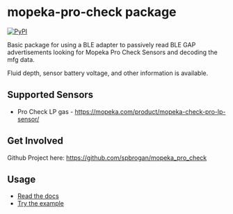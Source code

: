 # mopeka-pro-check package

[![PyPI](https://img.shields.io/pypi/v/mopeka_pro_check.svg)](https://pypi.org/project/mopeka-pro-check/)

Basic package for using a BLE adapter to passively read
BLE GAP advertisements looking for Mopeka Pro Check Sensors and
decoding the mfg data.

Fluid depth, sensor battery voltage, and other information is available.

## Supported Sensors

* Pro Check LP gas - <https://mopeka.com/product/mopeka-check-pro-lp-sensor/>

## Get Involved

Github Project here: <https://github.com/spbrogan/mopeka_pro_check>

## Usage

* [Read the docs](https://github.com/spbrogan/mopeka_pro_check/tree/main/docs)
* [Try the example](https://github.com/spbrogan/mopeka_pro_check/tree/main/example/test_service.py)